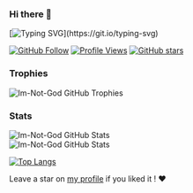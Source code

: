 ### Hi there 👋

[![Typing SVG](https://readme-typing-svg.herokuapp.com?width=500&color=FFFFFF&lines=Hi+there+!+%3AD;I'm+Im-Not-God;Welcome+to+my+profile+!;I'm+a+tech+enthusiast+from+France;and+I'm+always+learning+new+things+!)](https://git.io/typing-svg)

<!-- Badges -->
[![GitHub Follow](https://img.shields.io/github/followers/Im-Not-God?color=blue&label=GitHub%20Followers&logo=github&logoColor=black)](https://github.com/Im-Not-God?tab=followers)
[![Profile Views](https://komarev.com/ghpvc/?username=Im-Not-God)](https://github.com/Im-Not-God)
[![GitHub stars](https://img.shields.io/github/stars/Im-Not-God)](https://github.com/Im-Not-God)

<!-- Trophies -->
### Trophies
<img alt="Im-Not-God GitHub Trophies" src="https://github-profile-trophy.vercel.app/?username=Tenclea&rank=-SECRET,-C&row=1&margin-w=10&theme=discord&no-frame=true">

<!-- Stats -->
### Stats
<p>
<img align="center" alt="Im-Not-God GitHub Stats" src="https://github-readme-stats.vercel.app/api?username=Im-Not-God&include_all_commits=true&show_icons=true&hide_border=true&hide_title=false&count_private=true&theme=dark&hide=contribs">
<br/>
<img align="center" alt="Im-Not-God GitHub Stats" src="https://github-readme-streak-stats.herokuapp.com/?user=Im-Not-God&theme=dark&hide_border=true">
</p>

<!-- Top Langs -->
[![Top Langs](https://github-readme-stats.vercel.app/api/top-langs/?username=Im-Not-God&layout=compact&theme=dark&hide_border=true)](https://github.com/Im-Not-God/github-readme-stats)


Leave a star on [my profile](https://github.com/Im-Not-God/Im-Not-God) if you liked it ! ❤
<!--
**Im-Not-God/Im-Not-God** is a ✨ _special_ ✨ repository because its `README.md` (this file) appears on your GitHub profile.

Here are some ideas to get you started:

- 🔭 I’m currently working on ...
- 🌱 I’m currently learning ...
- 👯 I’m looking to collaborate on ...
- 🤔 I’m looking for help with ...
- 💬 Ask me about ...
- 📫 How to reach me: ...
- 😄 Pronouns: ...
- ⚡ Fun fact: ...
-->
